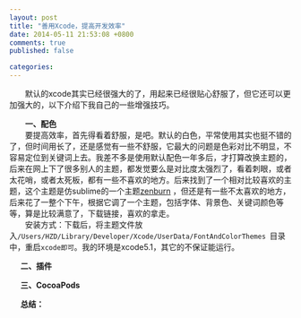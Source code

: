 ```yaml
---
layout: post
title: "善用Xcode，提高开发效率"
date: 2014-05-11 21:53:08 +0800
comments: true
published: false

categories: 
---
```


　　默认的xcode其实已经很强大的了，用起来已经很贴心舒服了，但它还可以更加强大的，以下介绍下我自己的一些增强技巧。

　　**一、配色**  
　　要提高效率，首先得看着舒服，是吧。默认的白色，平常使用其实也挺不错的了，但时间用长了，还是感觉有一些不舒服，它最大的问题是色彩对比不明显，不容易定位到关键词上去。我差不多是使用默认配色一年多后，才打算改换主题的，后来在网上下了很多别人的主题，都发觉要么是对比度太强烈了，看着刺眼，或者太花哨，或者太死板，都有一些不喜欢的地方。后来找到了一个相对比较喜欢的主题，这个主题是仿sublime的一个主题[zenburn](https://github.com/colinta/zenburn) ，但还是有一些不太喜欢的地方，后来花了一整个下午，根据它调了一个主题，包括字体、背景色、关键词颜色等等，算是比较满意了，下载链接，喜欢的拿走。  
　　安装方式：下载后，将主题文件放入`/Users/HZD/Library/Developer/Xcode/UserData/FontAndColorThemes `目录中，重启`xcode即可`。我的环境是xcode5.1，其它的不保证能运行。

     **二、插件**


     **三、CocoaPods**
     

     **总结：**